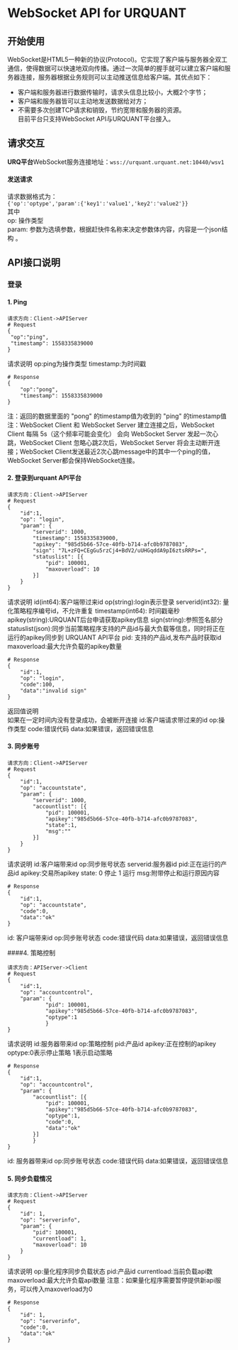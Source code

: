 # WebSocket API for URQUANT
## 开始使用 
WebSocket是HTML5一种新的协议(Protocol)。它实现了客户端与服务器全双工通信，使得数据可以快速地双向传播。通过一次简单的握手就可以建立客户端和服务器连接，服务器根据业务规则可以主动推送信息给客户端。其优点如下：   
- 客户端和服务器进行数据传输时，请求头信息比较小，大概2个字节；   
- 客户端和服务器皆可以主动地发送数据给对方；   
- 不需要多次创建TCP请求和销毁，节约宽带和服务器的资源。  
目前平台只支持WebSocket API与URQUANT平台接入。
## 请求交互
**URQ平台**WebSocket服务连接地址：`wss://urquant.urquant.net:10440/wsv1`  
#### 发送请求    
请求数据格式为：  
`{'op':'optype','param':{'key1':'value1','key2':'value2'}} `  
其中  
op: 操作类型   
param: 参数为选填参数，根据赶快件名称来决定参数体内容，内容是一个json结构 。
    



## API接口说明  
### 登录 
#### 1. Ping
```
请求方向：Client->APIServer
# Request 
{
 "op":"ping",
 "timestamp": 1558335839000
}
```
请求说明
op:ping为操作类型
timestamp:为时间戳

```
# Response
{
	"op":"pong",
	"timestamp": 1558335839000
}
```
注：返回的数据里面的 "pong" 的timestamp值为收到的 "ping" 的timestamp值 
注：WebSocket Client 和 WebSocket Server 建立连接之后，WebSocket Client 每隔 5s（这个频率可能会变化） 会向 WebSocket Server 发起一次心跳，WebSocket Client 忽略心跳2次后，WebSocket Server 将会主动断开连接；WebSocket Client发送最近2次心跳message中的其中一个ping的值，WebSocket Server都会保持WebSocket连接。


#### 2. 登录到urquant API平台

```
请求方向：Client->APIServer
# Request 
{
	"id":1,
	"op": "login",
	"param": {
		"serverid": 1000,
		"timestamp": 1558335839000,
		"apikey": "985d5b66-57ce-40fb-b714-afc0b9787083",
		"sign": "7L+zFQ+CEgGu5rzCj4+BdV2/uUHGqddA9pI6ztsRRPs=",
		"statuslist": [{
			"pid": 100001,
			"maxoverload": 10
		}]
	}
}
```
请求说明
id(int64):客户端带过来id
op(string):login表示登录
serverid(int32):  量化策略程序编号id，不允许重复
timestamp(int64): 时间戳毫秒
apikey(string):URQUANT后台申请获取apikey信息
sign(string):参照签名部分
statuslist(json):同步当前策略程序支持的产品id与最大负载等信息，同时将正在运行的apikey同步到 URQUANT API平台
	pid: 支持的产品id,发布产品时获取id
	maxoverload:最大允许负载的apikey数量
	
```
# Response
{
	"id":1,
	"op": "login",
	"code":100,
	"data":"invalid sign"
}
```

返回值说明	
如果在一定时间内没有登录成功，会被断开连接
id:客户端请求带过来的id
op:操作类型
code:错误代码
data:如果错误，返回错误信息


#### 3. 同步账号
```
请求方向：Client->APIServer
# Request 
{
	"id":1,
	"op": "accountstate",
	"param": {
		"serverid": 1000,
		"accountlist": [{
			"pid": 100001,
			"apikey":"985d5b66-57ce-40fb-b714-afc0b9787083",
			"state":1,
			"msg":""
		}]
	}
}
```
请求说明
id:客户端带来id
op:同步账号状态
serverid:服务器id
pid:正在运行的产品id
apikey:交易所apikey
state: 0 停止  1 运行
msg:附带停止和运行原因内容

```
# Response
{
	"id":1,
	"op": "accountstate",
	"code":0,
	"data":"ok"
}
```
id: 客户端带来id
op:同步账号状态
code:错误代码
data:如果错误，返回错误信息


####4. 策略控制
```
请求方向：APIServer->Client
# Request 
{
	"id":1,
	"op": "accountcontrol",
	"param": {
			"pid": 100001,
			"apikey":"985d5b66-57ce-40fb-b714-afc0b9787083",
			"optype":1
			}
}
```

请求说明
id:服务器带来id
op:策略控制
pid:产品id
apikey:正在控制的apikey
optype:0表示停止策略   1表示启动策略


```
# Response
{
	"id":1,
	"op": "accountcontrol",
	"param": {
		"accountlist": [{
			"pid": 100001,
			"apikey":"985d5b66-57ce-40fb-b714-afc0b9787083",
			"optype":1,
			"code":0,
			"data":"ok"
		}]
		}
}

```
id: 服务器带来id
op:同步账号状态
code:错误代码
data:如果错误，返回错误信息

#### 5. 同步负载情况
```
请求方向：Client->APIServer
# Request 
{
	"id": 1,
	"op": "serverinfo",
	"param": {
		"pid": 100001,
		"currentload": 1,
		"maxoverload": 10
	}
}
```

请求说明
op:量化程序同步负载状态
pid:产品id
currentload:当前负载api数
maxoverload:最大允许负载api数量
注意：如果量化程序需要暂停提供新api服务，可以传入maxoverload为0


```
# Response
{
	"id": 1,
	"op": "serverinfo",
	"code":0,
	"data":"ok"
}
```






